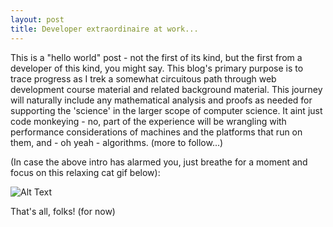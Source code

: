 ```yaml
---
layout: post
title: Developer extraordinaire at work...
---
```


This is a "hello world" post - not the first of its kind, but the first from a developer of this kind, you might say.  This blog's primary purpose is to trace progress as I trek a somewhat circuitous path through web development course material and related background material.  This journey will naturally include any mathematical analysis and proofs as needed for supporting the 'science' in the larger scope of computer science.  It aint just code monkeying - no, part of the experience will be wrangling with performance considerations of machines and the platforms that run on them, and - oh yeah - algorithms.  (more to follow...)

(In case the above intro has alarmed you, just breathe for a moment and focus on this relaxing cat gif below):

![Alt Text](https://media.giphy.com/media/3oriO0OEd9QIDdllqo/giphy.gif)


That's all, folks!  (for now)
